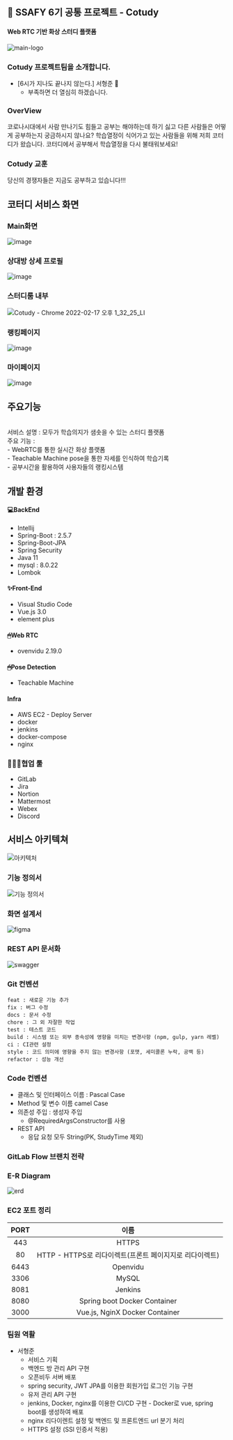 ## 📑 SSAFY 6기 공통 프로젝트 - Cotudy
#### Web RTC 기반 화상 스터디 플랫폼
![main-logo](https://user-images.githubusercontent.com/66551646/156126055-9cce6628-6b54-4957-aeb8-bd5d66658d6e.png)
<br>

### Cotudy 프로젝트팀을 소개합니다.
- [6시가 지나도 끝나지 않는다.] 서형준 😤
	- 부족하면 더 열심히 하겠습니다.



### OverView
코로나시대에서 사람 만나기도 힘들고 공부는 해야하는데 하기 싫고 다른 사람들은 어떻게 공부하는지 궁금하시지 않나요?
학습열정이 식어가고 있는 사람들을 위해 저희 코터디가 왔습니다. 코터디에서 공부해서 학습열정을 다시 불태워보세요!

### Cotudy 교훈
당신의 경쟁자들은 지금도 공부하고 있습니다!!!

## 코터디 서비스 화면

### Main화면
![image](https://user-images.githubusercontent.com/66551646/156129137-e7b23148-a2e3-47ae-b19f-2e2db71bcea1.png)

### 상대방 상세 프로필
![image](https://user-images.githubusercontent.com/66551646/156129191-685f4f57-2d5f-4eaa-aa6c-a007801c9101.png)

### 스터디룸 내부
![Cotudy - Chrome 2022-02-17 오후 1_32_25_LI](https://user-images.githubusercontent.com/66551646/156129593-e162ab01-6020-4749-9c35-31b6a68e56ea.jpg)

### 랭킹페이지
![image](https://user-images.githubusercontent.com/66551646/156129202-62ac6d57-d227-4637-bff1-717b9dad7d7c.png)

### 마이페이지
![image](https://user-images.githubusercontent.com/66551646/156129257-5c0fd2d6-dc99-466b-951d-57b92e2f9d44.png)

## 주요기능
<br>
서비스 설명 : 모두가 학습의지가 샘솟을 수 있는 스터디 플랫폼
<br>
주요 기능 :<br>
	- WebRTC를 통한 실시간 화상 플랫폼<br>
	- Teachable Machine pose을 통한 자세를 인식하여 학습기록<br>
	- 공부시간을 활용하여 사용자들의 랭킹시스템

<br>

## 개발 환경
#### 💻BackEnd
- Intellij
- Spring-Boot : 2.5.7
- Spring-Boot-JPA
- Spring Security
- Java 11
- mysql : 8.0.22
- Lombok

#### ✨Front-End
- Visual Studio Code
- Vue.js 3.0
- element plus

#### 🖱Web RTC
- ovenvidu 2.19.0
#### 🖱Pose Detection
- Teachable Machine
#### Infra
- AWS EC2 - Deploy Server
- docker
- jenkins
- docker-compose
- nginx

### 👨‍👩‍👧협업 툴
- GitLab
- Jira
- Nortion
- Mattermost
- Webex
- Discord

## 서비스 아키텍쳐
![아키텍처](https://user-images.githubusercontent.com/66551646/156126355-92283c63-67a6-405b-8190-9ab6190aa2b0.PNG)


### 기능 정의서
![기능 정의서](https://user-images.githubusercontent.com/66551646/156126403-4fa2d91d-f899-476f-87be-f46ef35ce05c.PNG)

### 화면 설계서
![figma](https://user-images.githubusercontent.com/66551646/156126315-8dbaed7f-84f9-42f2-9d24-122ce00bde35.PNG)

### REST API 문서화
![swagger](https://user-images.githubusercontent.com/66551646/156126386-19f1a6fe-eabd-4aa5-95b8-b03a5bd327f7.PNG)

### Git 컨벤션
```
feat : 새로운 기능 추가
fix : 버그 수정
docs : 문서 수정
chore : 그 외 자잘한 작업
test : 테스트 코드
build : 시스템 또는 외부 종속성에 영향을 미치는 변경사항 (npm, gulp, yarn 레벨)
ci : CI관련 설정
style : 코드 의미에 영향을 주지 않는 변경사항 (포맷, 세미콜론 누락, 공백 등)
refactor : 성능 개선
```

### Code 컨벤션
- 클래스 및 인터페이스 이름 : Pascal Case
- Method 및 변수 이름 camel Case
- 의존성 주입 : 생성자 주입
	- @RequiredArgsConstructor를 사용
- REST API
	- 응답 요청 모두 String(PK, StudyTime 제외)
	

### GitLab Flow 브랜치 전략

### E-R Diagram
![erd](https://user-images.githubusercontent.com/66551646/156126424-673752e8-36e1-4c19-9aca-e7f4f2f05200.PNG)

### EC2 포트 정리

|**PORT**|**이름**|
|:---:|:---:|
|443|HTTPS|
|80|HTTP - HTTPS로 리다이렉트(프론트 페이지지로 리다이렉트)|
|6443|Openvidu|
|3306|MySQL|
|8081|Jenkins|
|8080|Spring boot Docker Container|
|3000|Vue.js, NginX Docker Container|




### 팀원 역활
- 서형준 
	- 서비스 기획
	- 백엔드 방 관리 API 구현
	- 오픈비두 서버 배포
	- spring security, JWT JPA를 이용한 회원가입 로그인 기능 구현
	- 유저 관리 API 구현
	- jenkins, Docker, nginx를 이용한 CI/CD 구현 - Docker로 vue, spring boot를 생성하여 배포
	- nginx 리다이렌트 설정 및 백엔드 및 프론트엔드 url 분기 처리
	- HTTPS 설정 (SSl 인증서 적용)
    



